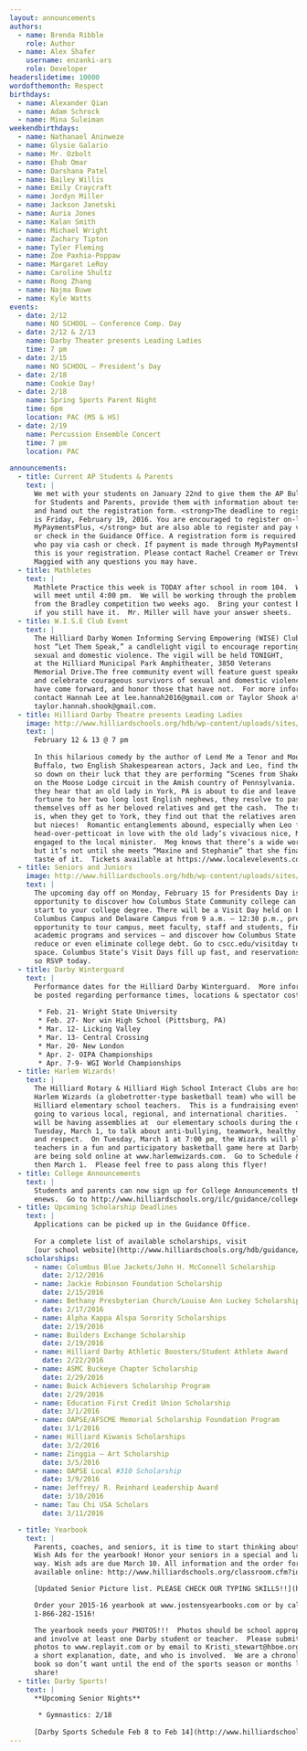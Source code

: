 ```yaml
---
layout: announcements
authors:
  - name: Brenda Ribble
    role: Author
  - name: Alex Shafer 
    username: enzanki-ars 
    role: Developer
headerslidetime: 10000
wordofthemonth: Respect
birthdays:
  - name: Alexander Qian
  - name: Adam Schrock
  - name: Mina Suleiman
weekendbirthdays:
  - name: Nathanael Aninweze
  - name: Glysie Galario
  - name: Mr. Ozbolt
  - name: Ehab Omar
  - name: Darshana Patel
  - name: Bailey Willis
  - name: Emily Craycraft
  - name: Jordyn Miller
  - name: Jackson Janetski
  - name: Auria Jones
  - name: Kalan Smith
  - name: Michael Wright
  - name: Zachary Tipton
  - name: Tyler Fleming
  - name: Zoe Paxhia-Poppaw
  - name: Margaret LeRoy
  - name: Caroline Shultz
  - name: Rong Zhang
  - name: Najma Buwe
  - name: Kyle Watts
events:
  - date: 2/12
    name: NO SCHOOL – Conference Comp. Day
  - date: 2/12 & 2/13
    name: Darby Theater presents Leading Ladies
    time: 7 pm
  - date: 2/15
    name: NO SCHOOL – President’s Day
  - date: 2/18
    name: Cookie Day!
  - date: 2/18
    name: Spring Sports Parent Night
    time: 6pm 
    location: PAC (MS & HS)
  - date: 2/19
    name: Percussion Ensemble Concert
    time: 7 pm
    location: PAC
    
announcements:
  - title: Current AP Students & Parents
    text: | 
      We met with your students on January 22nd to give them the AP Bulletin 
      for Students and Parents, provide them with information about testing, 
      and hand out the registration form. <strong>The deadline to register 
      is Friday, February 19, 2016. You are encouraged to register on-line via 
      MyPaymentsPlus, </strong> but are also able to register and pay via cash 
      or check in the Guidance Office. A registration form is required by all students 
      who pay via cash or check. If payment is made through MyPaymentsPlus, 
      this is your registration. Please contact Rachel Creamer or Trevor 
      Maggied with any questions you may have.
  - title: Mathletes
    text: |
      Mathlete Practice this week is TODAY after school in room 104.  We 
      will meet until 4:00 pm.  We will be working through the problem sets 
      from the Bradley competition two weeks ago.  Bring your contest book 
      if you still have it.  Mr. Miller will have your answer sheets.
  - title: W.I.S.E Club Event
    text: |
      The Hilliard Darby Women Informing Serving Empowering (WISE) Club will 
      host “Let Them Speak,” a candlelight vigil to encourage reportings of 
      sexual and domestic violence. The vigil will be held TONIGHT,  
      at the Hilliard Municipal Park Amphitheater, 3850 Veterans 
      Memorial Drive.The free community event will feature guest speakers 
      and celebrate courageous survivors of sexual and domestic violence that 
      have come forward, and honor those that have not.  For more information, 
      contact Hannah Lee at lee.hannah2016@gmail.com or Taylor Shook at 
      taylor.hannah.shook@gmail.com.
  - title: Hilliard Darby Theatre presents Leading Ladies
    image: http://www.hilliardschools.org/hdb/wp-content/uploads/sites/19/1058974_orig.png
    text: |
      February 12 & 13 @ 7 pm
      
      In this hilarious comedy by the author of Lend Me a Tenor and Moon Over 
      Buffalo, two English Shakespearean actors, Jack and Leo, find themselves 
      so down on their luck that they are performing “Scenes from Shakespeare” 
      on the Moose Lodge circuit in the Amish country of Pennsylvania.  When 
      they hear that an old lady in York, PA is about to die and leave her 
      fortune to her two long lost English nephews, they resolve to pass 
      themselves off as her beloved relatives and get the cash.  The trouble 
      is, when they get to York, they find out that the relatives aren’t nephews, 
      but nieces!  Romantic entanglements abound, especially when Leo falls 
      head-over-petticoat in love with the old lady’s vivacious nice, Meg. who’s 
      engaged to the local minister.  Meg knows that there’s a wide world out there, 
      but it’s not until she meets “Maxine and Stephanie” that she finally gets a 
      taste of it.  Tickets available at https://www.localevelevents.com/events/details/1461
  - title: Seniors and Juniors
    image: http://www.hilliardschools.org/hdb/wp-content/uploads/sites/19/VisitDayAnnouncementSlide_Jan16-300x200.jpg
    text: | 
      The upcoming day off on Monday, February 15 for Presidents Day is a great 
      opportunity to discover how Columbus State Community college can be a smart 
      start to your college degree. There will be a Visit Day held on both the 
      Columbus Campus and Delaware Campus from 9 a.m. – 12:30 p.m., providing an 
      opportunity to tour campus, meet faculty, staff and students, find out about 
      academic programs and services – and discover how Columbus State can help you 
      reduce or even eliminate college debt. Go to cscc.edu/visitday to reserve your 
      space. Columbus State’s Visit Days fill up fast, and reservations are required, 
      so RSVP today.
  - title: Darby Winterguard
    text: |
      Performance dates for the Hilliard Darby Winterguard.  More information will 
      be posted regarding performance times, locations & spectator cost in the future.
      
       * Feb. 21- Wright State University
       * Feb. 27- Nor win High School (Pittsburg, PA)
       * Mar. 12- Licking Valley
       * Mar. 13- Central Crossing
       * Mar. 20- New London
       * Apr. 2- OIPA Championships
       * Apr. 7-9- WGI World Championships
  - title: Harlem Wizards!
    text: |
      The Hilliard Rotary & Hilliard High School Interact Clubs are hosting the 
      Harlem Wizards (a globetrotter-type basketball team) who will be playing 
      Hilliard elementary school teachers.  This is a fundraising event with proceeds 
      going to various local, regional, and international charities.  The Wizards 
      will be having assemblies at  our elementary schools during the day on 
      Tuesday, March 1, to talk about anti-bullying, teamwork, healthy lifestyles, 
      and respect.  On Tuesday, March 1 at 7:00 pm, the Wizards will play Hilliard 
      teachers in a fun and participatory basketball game here at Darby.  Tickets 
      are being sold online at www.harlemwizards.com.  Go to Schedule & Tickets, 
      then March 1.  Please feel free to pass along this flyer!
  - title: College Announcements
    text: | 
      Students and parents can now sign up for College Announcements through 
      enews.  Go to http://www.hilliardschools.org/ilc/guidance/college-announcements/
  - title: Upcoming Scholarship Deadlines
    text: | 
      Applications can be picked up in the Guidance Office.
      
      For a complete list of available scholarships, visit 
      [our school website](http://www.hilliardschools.org/hdb/guidance/college-information/scholarship-information/)
    scholarships:
      - name: Columbus Blue Jackets/John H. McConnell Scholarship  
        date: 2/12/2016
      - name: Jackie Robinson Foundation Scholarship
        date: 2/15/2016
      - name: Bethany Presbyterian Church/Louise Ann Luckey Scholarship
        date: 2/17/2016
      - name: Alpha Kappa Alspa Sorority Scholarships
        date: 2/19/2016
      - name: Builders Exchange Scholarship
        date: 2/19/2016
      - name: Hilliard Darby Athletic Boosters/Student Athlete Award
        date: 2/22/2016
      - name: ASMC Buckeye Chapter Scholarship
        date: 2/29/2016
      - name: Buick Achievers Scholarship Program
        date: 2/29/2016
      - name: Education First Credit Union Scholarship
        date: 3/1/2016
      - name: OAPSE/AFSCME Memorial Scholarship Foundation Program
        date: 3/1/2016
      - name: Hilliard Kiwanis Scholarships
        date: 3/2/2016
      - name: Zinggia – Art Scholarship
        date: 3/5/2016
      - name: OAPSE Local #310 Scholarship
        date: 3/9/2016
      - name: Jeffrey/ R. Reinhard Leadership Award
        date: 3/10/2016
      - name: Tau Chi USA Scholars
        date: 3/11/2016

  - title: Yearbook
    text: |
      Parents, coaches, and seniors, it is time to start thinking about Senior 
      Wish Ads for the yearbook! Honor your seniors in a special and lasting 
      way. Wish ads are due March 10. All information and the order form are 
      available online: http://www.hilliardschools.org/classroom.cfm?id=484&TempID=1140

      [Updated Senior Picture list. PLEASE CHECK OUR TYPING SKILLS!!](http://www.hilliardschools.org/classroom.cfm?id=484&TempID=12698)

      Order your 2015-16 yearbook at www.jostensyearbooks.com or by calling 
      1-866-282-1516!

      The yearbook needs your PHOTOS!!!  Photos should be school appropriate 
      and involve at least one Darby student or teacher.  Please submit your 
      photos to www.replayit.com or by email to Kristi_stewart@hboe.org  with 
      a short explanation, date, and who is involved.  We are a chronological 
      book so don’t want until the end of the sports season or months later to 
      share!
  - title: Darby Sports!
    text: | 
      **Upcoming Senior Nights**
      
       * Gymnastics: 2/18
      
      [Darby Sports Schedule Feb 8 to Feb 14](http://www.hilliardschools.org/hdb/wp-content/uploads/sites/19/Darby-Sports-Schedule-Feb-8-to-Feb-14.pdf)
---
```


